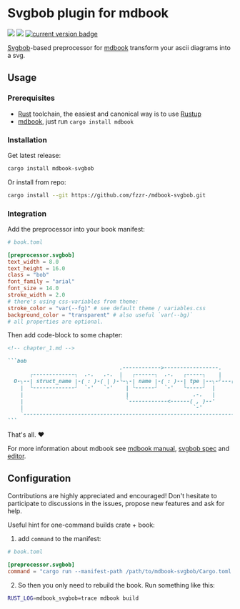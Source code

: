 # Svgbob plugin for mdbook

![](https://github.com/fzzr-/mdbook-svgbob/workflows/Tests/badge.svg)
![](https://github.com/fzzr-/mdbook-svgbob/workflows/Audit/badge.svg)
<a href="https://crates.io/crates/mdbook-svgbob">
<img src="https://img.shields.io/crates/v/mdbook-svgbob.svg" alt="current version badge" title="current version badge">
</a>

[Svgbob][]-based preprocessor for [mdbook][] transform your ascii diagrams into a svg.


## Usage


### Prerequisites

- [Rust][] toolchain, the easiest and canonical way is to use [Rustup][]
- [mdbook][], just run `cargo install mdbook`


### Installation

Get latest release:

```bash
cargo install mdbook-svgbob
```

Or install from repo:

```bash
cargo install --git https://github.com/fzzr-/mdbook-svgbob.git
```


### Integration

Add the preprocessor into your book manifest:

```toml
# book.toml

[preprocessor.svgbob]
text_width = 8.0
text_height = 16.0
class = "bob"
font_family = "arial"
font_size = 14.0
stroke_width = 2.0
# there's using css-variables from theme:
stroke_color = "var(--fg)" # see default theme / variables.css
background_color = "transparent" # also useful `var(--bg)`
# all properties are optional.
```

Then add code-block to some chapter:

````md
<!-- chapter_1.md -->

```bob
                                   .------------>-----------------.
       ┌-------------┐  .-.   .-.  |   ┌------┐  .-.   ┌-----┐    |    .-.   ┌------┐
  O-╮--| struct_name |-( : )-( | )-╰-╮-| name |-( : )--| tpe |--╮-╯---( | )--| body |--╭---O
    |  └-------------┘  `-'   `-'    | └------┘  `-'   └-----┘  |      `-'   └------┘  |
    |                                |                    .-.   |                      |
    |                                `------------<------( , )--'                      |
    |                                                     `-'                          |
    `----------------------------------------------------------------------------------'
```
````

That's all. ♥️

For more information about mdbook see [mdbook manual][mdbook.manual],
[svgbob spec][svgbob.spec] and [editor][svgbob.editor].


## Configuration

Contributions are highly appreciated and encouraged!
Don't hesitate to participate to discussions in the issues, propose new features and ask for help.

Useful hint for one-command builds crate + book:

1. add `command` to the manifest:

```toml
# book.toml

[preprocessor.svgbob]
command = "cargo run --manifest-path /path/to/mdbook-svgbob/Cargo.toml --quiet"
```

2. So then you only need to rebuild the book. Run something like this:

```bash
RUST_LOG=mdbook_svgbob=trace mdbook build
```


[Rust]: https://www.rust-lang.org
[Rustup]: https://rustup.rs

[mdbook]: https://crates.io/crates/mdbook
[mdbook.manual]: https://rust-lang.github.io/mdBook/

[Svgbob]: https://crates.io/crates/svgbob
[svgbob.spec]: https://ivanceras.github.io/#md/Svgbob/Specification.md
[svgbob.editor]: https://ivanceras.github.io/svgbob-editor/
